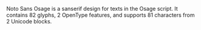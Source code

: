 Noto Sans Osage is a sanserif design for texts in the Osage script. It contains 82 glyphs, 2 OpenType features, and supports 81 characters from 2 Unicode blocks.